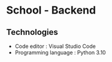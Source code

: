 # School - Backend

## Technologies
* Code editor : Visual Studio Code
* Programming language : Python 3.10
